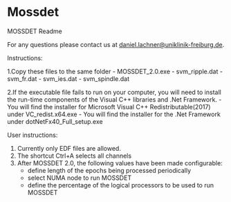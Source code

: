 # Mossdet
MOSSDET Readme

For any questions please contact us at daniel.lachner@uniklinik-freiburg.de.

Instructions:

1.Copy these files to the same folder
	- MOSSDET_2.0.exe 
	- svm_ripple.dat
	- svm_fr.dat
	- svm_ies.dat
	- svm_spindle.dat

2.If the executable file fails to run on your computer, you will need to install the run-time components of the Visual C++ libraries and .Net Framework.
	- You will find the installer for Microsoft Visual C++ Redistributable(2017) under VC_redist.x64.exe
	- You will find the installer for the .Net Framework under dotNetFx40_Full_setup.exe

	


	
	
	
	
User instructions:

1. Currently only EDF files are allowed.
2. The shortcut Ctrl+A selects all channels
3. After MOSSDET 2.0, the following values have been made configurable:
	- define length of the epochs being processed periodically
	- select NUMA node to run MOSSDET
	- define the percentage of the logical processors to be used to run MOSSDET

